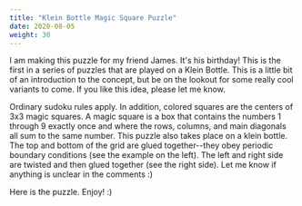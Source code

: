 ```yaml
---
title: "Klein Bottle Magic Square Puzzle"
date: 2020-08-05
weight: 30
---
```


<p>I am making this puzzle for my friend James. It's his birthday! This is the first in a series of puzzles that are played on a Klein Bottle. This is a little bit of an introduction to the concept, but be on the lookout for some really cool variants to come. If you like this idea, please let me know. </p>
<p>Ordinary sudoku rules apply. In addition, colored squares are the centers of 3x3 magic squares. A magic square is a box that contains the numbers 1 through 9 exactly once and where the rows, columns, and main diagonals all sum to the same number. This puzzle also takes place on a klein bottle. The top and bottom of the grid are glued together--they obey periodic boundary conditions (see the example on the left). The left and right side are twisted and then glued together (see the right side). Let me know if anything is unclear in the comments :)

</p>
<p>Here is the puzzle. Enjoy! :)

</p>